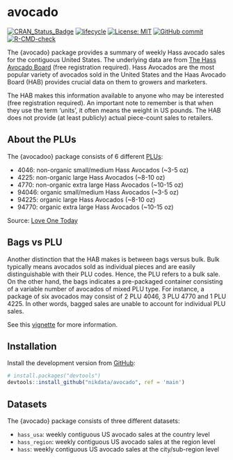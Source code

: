 
<!-- README.md is generated from README.Rmd. Please edit that file -->

# avocado

<!-- badges: start -->

[![CRAN\_Status\_Badge](https://www.r-pkg.org/badges/version/avocado)](https://cran.r-project.org/package=avocado)
[![lifecycle](https://img.shields.io/badge/lifecycle-experimental-orange.svg)](https://www.tidyverse.org/lifecycle/#experimental)
[![License:
MIT](https://img.shields.io/badge/License-MIT-blue.svg)](https://opensource.org/licenses/MIT)
[![GitHub
commit](https://img.shields.io/github/last-commit/nikdata/avocado)](https://github.com/nikdata/avocado/commit/main)
[![R-CMD-check](https://github.com/nikdata/avocado/workflows/R-CMD-check/badge.svg)](https://github.com/nikdata/avocado/actions)
<!-- badges: end -->

The {avocado} package provides a summary of weekly Hass avocado sales
for the contiguous United States. The underlying data are from [The Hass
Avocado Board](https://hassavocadoboard.com) (free registration
required). Hass Avocados are the most popular variety of avocados sold
in the United States and the Haas Avocado Board (HAB) provides crucial
data on them to growers and marketers.

The HAB makes this information available to anyone who may be interested
(free registration required). An important note to remember is that when
they use the term ‘units’, it often means the weight in US pounds. The
HAB does not provide (at least publicly) actual piece-count sales to
retailers.

## About the PLUs

The {avocadoo} package consists of 6 different
[PLUs](https://en.wikipedia.org/wiki/Price_look-up_code):

  - 4046: non-organic small/medium Hass Avocados (\~3-5 oz)
  - 4225: non-organic large Hass Avocados (\~8-10 oz)
  - 4770: non-organic extra large Hass Avocados (\~10-15 oz)
  - 94046: organic small/medium Hass Avocados (\~3-5 oz)
  - 94225: organic large Hass Avocados (\~8-10 oz)
  - 94770: organic extra large Hass Avocados (\~10-15 oz)

Source: [Love One
Today](https://loveonetoday.com/how-to/identify-hass-avocados/)

## Bags vs PLU

Another distinction that the HAB makes is between bags versus bulk. Bulk
typically means avocados sold as individual pieces and are easily
distinguishable with their PLU codes. Hence, the PLU refers to a bulk
sale. On the other hand, the bags indicates a pre-packaged container
consisting of a variable number of avocados of mixed PLU type. For
instance, a package of six avocados may consist of 2 PLU 4046, 3 PLU
4770 and 1 PLU 4225. In other words, bagged sales are unable to account
for individual PLU sales.

See this
[vignette](https://nikdata.github.io/avocado/articles/a_intro.html) for
more information.

## Installation

Install the development version from [GitHub](https://github.com/):

``` r
# install.packages("devtools")
devtools::install_github("nikdata/avocado", ref = 'main')
```

## Datasets

The {avocado} package consists of three different datasets:

  - `hass_usa`: weekly contiguous US avocado sales at the country level
  - `hass_region`: weekly contiguous US avocado sales at the region
    level
  - `hass`: weekly contiguous US avocado sales at the city/sub-region
    level
